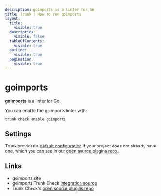 ```yaml
---
description: goimports is a linter for Go
title: Trunk | How to run goimports
layout:
  title:
    visible: true
  description:
    visible: false
  tableOfContents:
    visible: true
  outline:
    visible: true
  pagination:
    visible: true
---
```


# goimports

[**goimports**](https://pkg.go.dev/golang.org/x/tools/cmd/goimports) is a linter for Go.

You can enable the goimports linter with:

```shell
trunk check enable goimports
```

## Settings



Trunk provides a [default configuration](https://github.com/trunk-io/plugins/tree/main/linters/goimports) if your project does not already have one,
which you can see in our [open source plugins repo]().



## Links

* [goimports site](https://pkg.go.dev/golang.org/x/tools/cmd/goimports)
* goimports Trunk Check [integration source](https://github.com/trunk-io/plugins/tree/main/linters/goimports)
* Trunk Check's [open source plugins repo](https://github.com/trunk-io/plugins/tree/main)
